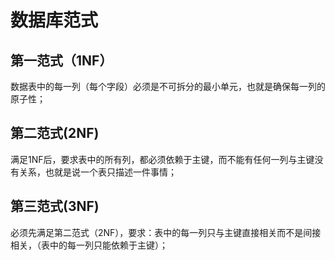 数据库范式
===

第一范式（1NF）
---

数据表中的每一列（每个字段）必须是不可拆分的最小单元，也就是确保每一列的原子性；

第二范式(2NF)
---

满足1NF后，要求表中的所有列，都必须依赖于主键，而不能有任何一列与主键没有关系，也就是说一个表只描述一件事情；

第三范式(3NF)
---

必须先满足第二范式（2NF），要求：表中的每一列只与主键直接相关而不是间接相关，（表中的每一列只能依赖于主键）；